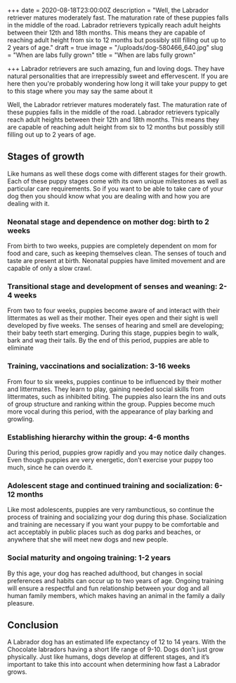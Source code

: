 +++
date = 2020-08-18T23:00:00Z
description = "Well, the Labrador retriever matures moderately fast. The maturation rate of these puppies falls in the middle of the road. Labrador retrievers typically reach adult heights between their 12th and 18th months. This means they are capable of reaching adult height from six to 12 months but possibly still filling out up to 2 years of age."
draft = true
image = "/uploads/dog-580466_640.jpg"
slug = "When are labs fully grown"
title = "When are labs fully grown"

+++
Labrador retrievers are such amazing, fun and loving dogs. They have natural personalities that are irrepressibly sweet and effervescent. If you are here then you're probably wondering how long it will take your puppy to get to this stage where you may say the same about it

Well, the Labrador retriever matures moderately fast. The maturation rate of these puppies falls in the middle of the road. Labrador retrievers typically reach adult heights between their 12th and 18th months. This means they are capable of reaching adult height from six to 12 months but possibly still filling out up to 2 years of age.

## Stages of growth

Like humans as well these dogs come with different stages for their growth. Each of these puppy stages come with its own unique milestones as well as particular care requirements. So if you want to be able to take care of your dog then you should know what you are dealing with and how you are dealing with it.

### Neonatal stage and dependence on mother dog: birth to 2 weeks

From birth to two weeks, puppies are completely dependent on mom for food and care, such as keeping themselves clean. The senses of touch and taste are present at birth. Neonatal puppies have limited movement and are capable of only a slow crawl.

### Transitional stage and development of senses and weaning: 2-4 weeks

From two to four weeks, puppies become aware of and interact with their littermates as well as their mother. Their eyes open and their sight is well developed by five weeks. The senses of hearing and smell are developing; their baby teeth start emerging. During this stage, puppies begin to walk, bark and wag their tails. By the end of this period, puppies are able to eliminate

### Training, vaccinations and socialization: 3-16 weeks

From four to six weeks, puppies continue to be influenced by their mother and littermates. They learn to play, gaining needed social skills from littermates, such as inhibited biting. The puppies also learn the ins and outs of group structure and ranking within the group. Puppies become much more vocal during this period, with the appearance of play barking and growling.

### Establishing hierarchy within the group: 4-6 months

During this period, puppies grow rapidly and you may notice daily changes. Even though puppies are very energetic, don’t exercise your puppy too much, since he can overdo it.

### Adolescent stage and continued training and socialization: 6-12 months

Like most adolescents, puppies are very rambunctious, so continue the process of training and socializing your dog during this phase. Socialization and training are necessary if you want your puppy to be comfortable and act acceptably in public places such as dog parks and beaches, or anywhere that she will meet new dogs and new people.

### Social maturity and ongoing training: 1-2 years

By this age, your dog has reached adulthood, but changes in social preferences and habits can occur up to two years of age. Ongoing training will ensure a respectful and fun relationship between your dog and all human family members, which makes having an animal in the family a daily pleasure.

## Conclusion

A Labrador dog has an estimated life expectancy of 12 to 14 years. With the Chocolate labradors having a short life range of 9-10. Dogs don’t just grow physically. Just like humans, dogs develop at different stages, and it’s important to take this into account when determining how fast a Labrador grows.
